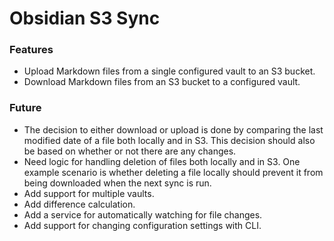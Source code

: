 # Obsidian S3 Sync

### Features
- Upload Markdown files from a single configured vault to an S3 bucket.
- Download Markdown files from an S3 bucket to a configured vault.

### Future
- The decision to either download or upload is done by comparing the last modified date of a file both locally and in S3. This decision should also be based on whether or not there are any changes.
- Need logic for handling deletion of files both locally and in S3. One example scenario is whether deleting a file locally should prevent it from being downloaded when the next sync is run.
- Add support for multiple vaults.
- Add difference calculation.
- Add a service for automatically watching for file changes.
- Add support for changing configuration settings with CLI.
